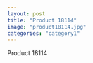 ```yaml
---
layout: post
title: "Product 18114"
image: "product18114.jpg"
categories: "category1"
---
```

Product 18114

